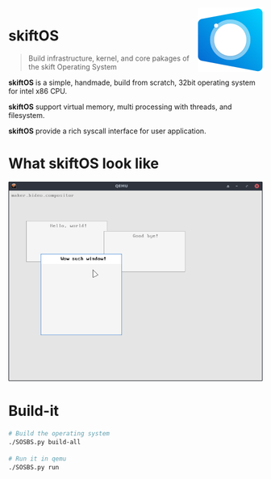 <img src="doc/logo/logo128.png" align="right" />

# skiftOS

> Build infrastructure, kernel, and core pakages of the skift Operating System

**skiftOS** is a simple, handmade, build from scratch, 32bit operating system for intel x86 CPU.

**skiftOS** support virtual memory, multi processing with threads, and filesystem.

**skiftOS** provide a rich syscall interface for user application.

# What **skiftOS** look like

<p align="center">
    <img src="doc/screenshots/Capture d’écran_2018-10-20_16-37-52.png">
</p>

# Build-it

```sh
# Build the operating system
./SOSBS.py build-all

# Run it in qemu
./SOSBS.py run
```